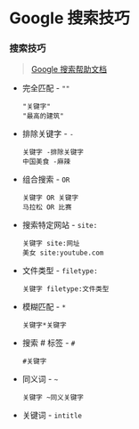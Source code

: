 # Google 搜索技巧


### 搜索技巧

> [Google 搜索帮助文档](https://support.google.com/websearch/answer/2466433)

- 完全匹配 - `""`

  ```text
  "关键字"
  "最高的建筑"
  ```

- 排除关键字 - `-`

  ```text
  关键字 -排除关键字
  中国美食 -麻辣
  ```

- 组合搜索 - `OR`

  ```text
  关键字 OR 关键字
  马拉松 OR 比赛
  ```

- 搜索特定网站 - `site:`

  ```text
  关键字 site:网址
  美女 site:youtube.com
  ```

- 文件类型 - `filetype:`

  ```text
  关键字 filetype:文件类型
  ```

- 模糊匹配 - `*`

  ```text
  关键字*关键字
  ```  

- 搜索 # 标签  - `#`

  ```text
  #关键字
  ```

- 同义词 - `~`

  ```text
  关键字 ~同义关键字
  ```  

- 关键词 - `intitle`  

